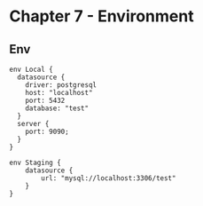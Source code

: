 # Chapter 7 - Environment

## Env

```feakin
env Local {
  datasource {
    driver: postgresql
    host: "localhost"
    port: 5432
    database: "test"
  }
  server {
    port: 9090;
  }
}

env Staging {
    datasource {
        url: "mysql://localhost:3306/test"
    }
}
```
